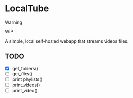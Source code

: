 # LocalTube

> [!WARNING]
> WIP

A simple, local self-hosted webapp that streams videos files.

## TODO

- [x] get_folders()
- [ ] get_files()
- [ ] print playlists()
- [ ] print_videos()
- [ ] print_video()
